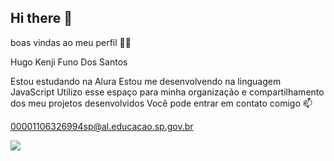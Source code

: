 ## Hi there 👋

boas vindas ao meu perfil 💙💙

Hugo Kenji Funo Dos Santos


Estou estudando na Alura
Estou me desenvolvendo na linguagem JavaScript
Utilizo esse espaço para minha organização e compartilhamento dos meu projetos desenvolvidos
Você pode entrar em contato comigo 📫

00001106326994sp@al.educacao.sp.gov.br

![](https://media.tenor.com/baSxYZSeFfYAAAAj/roarger-roarger_.gif)
